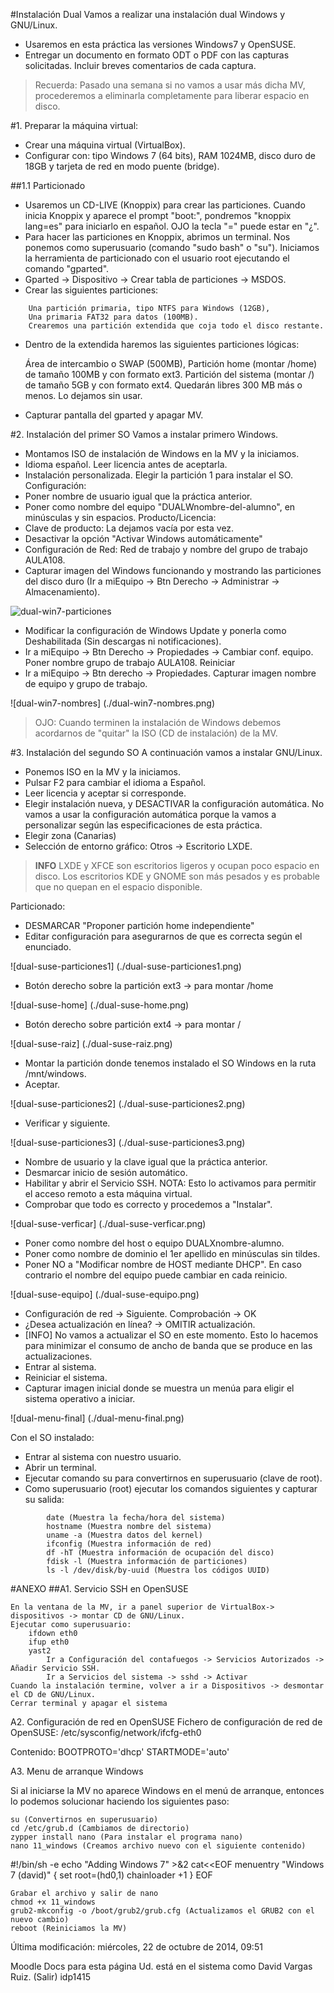 
#Instalación Dual
Vamos a realizar una instalación dual Windows y GNU/Linux.

* Usaremos en esta práctica las versiones Windows7 y OpenSUSE.
* Entregar un documento en formato ODT o PDF con las capturas solicitadas. Incluir breves comentarios de cada captura.

> Recuerda: Pasado una semana si no vamos a usar más dicha MV, procederemos a eliminarla completamente para liberar espacio en disco.

#1. Preparar la máquina virtual:

* Crear una máquina virtual (VirtualBox).
* Configurar con: tipo Windows 7 (64 bits), RAM 1024MB, disco duro de 18GB y tarjeta de red en modo puente (bridge).

##1.1 Particionado

* Usaremos un CD-LIVE (Knoppix) para crear las particiones. Cuando inicia Knoppix y aparece el prompt "boot:", pondremos "knoppix lang=es" para iniciarlo en español. OJO la tecla "=" puede estar en "¿".
* Para hacer las particiones en Knoppix, abrimos un terminal. Nos ponemos como superusuario (comando "sudo bash" o "su"). Iniciamos la herramienta de particionado con el usuario root ejecutando el comando "gparted".
* Gparted -> Dispositivo -> Crear tabla de particiones -> MSDOS.
* Crear las siguientes particiones:
```
    Una partición primaria, tipo NTFS para Windows (12GB),
    Una primaria FAT32 para datos (100MB).
    Crearemos una partición extendida que coja todo el disco restante.
```

* Dentro de la extendida haremos las siguientes particiones lógicas:

    Área de intercambio o SWAP (500MB),
    Partición home (montar /home) de tamaño 100MB y con formato ext3.
    Partición del sistema (montar /) de tamaño 5GB y con formato ext4.
    Quedarán libres 300 MB más o menos. Lo dejamos sin usar.
 
* Capturar pantalla del gparted y apagar MV.

#2. Instalación del primer SO
Vamos a instalar primero Windows.
* Montamos ISO de instalación de Windows en la MV y la iniciamos.
* Idioma español. Leer licencia antes de aceptarla.
* Instalación personalizada. Elegir la partición 1 para instalar el SO.
Configuración:
* Poner nombre de usuario igual que la práctica anterior.
* Poner como nombre del equipo "DUALWnombre-del-alumno", en minúsculas y sin espacios.
Producto/Licencia:
* Clave de producto: La dejamos vacía por esta vez.
* Desactivar la opción "Activar Windows automáticamente"
* Configuración de Red: Red de trabajo y nombre del grupo de trabajo AULA108.
* Capturar imagen del Windows funcionando y mostrando las particiones del disco duro (Ir a miEquipo -> Btn Derecho -> Administrar -> Almacenamiento).

![dual-win7-particiones](./dual-win7-particiones)

* Modificar la configuración de Windows Update y ponerla como Deshabilitada (Sin descargas ni notificaciones).
* Ir a miEquipo -> Btn Derecho -> Propiedades -> Cambiar conf. equipo. Poner nombre grupo de trabajo AULA108. Reiniciar
* Ir a miEquipo -> Btn derecho -> Propiedades. Capturar imagen nombre de equipo y grupo de trabajo.

![dual-win7-nombres] (./dual-win7-nombres.png)

> OJO: Cuando terminen la instalación de Windows debemos acordarnos de "quitar" la ISO (CD de instalación) de la MV.

#3. Instalación del segundo SO
A continuación vamos a instalar GNU/Linux.
* Ponemos ISO en la MV y la iniciamos.
* Pulsar F2 para cambiar el idioma a Español.
* Leer licencia y aceptar si corresponde.
* Elegir instalación nueva, y DESACTIVAR la configuración automática. No vamos a usar la configuración automática porque la vamos a personalizar según las especificaciones de esta práctica.
* Elegir zona (Canarias)
* Selección de entorno gráfico: Otros -> Escritorio LXDE.

> **INFO**
> LXDE y XFCE son escritorios ligeros y ocupan poco espacio en disco. 
> Los escritorios KDE y GNOME son más pesados y es probable que no quepan en el espacio disponible.

Particionado:
* DESMARCAR "Proponer partición home independiente"
* Editar configuración para asegurarnos de que es correcta según el enunciado.

![dual-suse-particiones1] (./dual-suse-particiones1.png)

* Botón derecho sobre la partición ext3 -> para montar /home

![dual-suse-home] (./dual-suse-home.png)

* Botón derecho sobre partición ext4 -> para montar /

![dual-suse-raiz] (./dual-suse-raiz.png)

* Montar la partición donde tenemos instalado el SO Windows en la ruta /mnt/windows.
* Aceptar.

![dual-suse-particiones2] (./dual-suse-particiones2.png)

* Verificar y siguiente.

![dual-suse-particiones3] (./dual-suse-particiones3.png)

* Nombre de usuario y la clave igual que la práctica anterior.
* Desmarcar inicio de sesión automático.
* Habilitar y abrir el Servicio SSH. NOTA: Esto lo activamos para permitir el acceso remoto a esta máquina virtual.
* Comprobar que todo es correcto y procedemos a "Instalar".

![dual-suse-verficar] (./dual-suse-verficar.png)

* Poner como nombre del host o equipo DUALXnombre-alumno.
* Poner como nombre de dominio el 1er apellido en minúsculas sin tildes.
* Poner NO a "Modificar nombre de HOST mediante DHCP". En caso contrario el nombre del equipo puede cambiar en cada reinicio.

![dual-suse-equipo] (./dual-suse-equipo.png)

* Configuración de red -> Siguiente. Comprobación -> OK
* ¿Desea actualización en línea? -> OMITIR actualización.
* [INFO] No vamos a actualizar el SO en este momento. Esto lo hacemos para minimizar el consumo de ancho de banda que se produce en las actualizaciones.
* Entrar al sistema.
* Reiniciar el sistema.
* Capturar imagen inicial donde se muestra un menúa para eligir el sistema operativo a iniciar.

![dual-menu-final] (./dual-menu-final.png)

Con el SO instalado:
* Entrar al sistema con nuestro usuario.
* Abrir un terminal.
* Ejecutar comando su para convertirnos en superusuario (clave de root).
* Como superusuario (root) ejecutar los comandos siguientes y capturar su salida:
```
        date (Muestra la fecha/hora del sistema)
        hostname (Muestra nombre del sistema)
        uname -a (Muestra datos del kernel)
        ifconfig (Muestra información de red)
        df -hT (Muestra información de ocupación del disco)
        fdisk -l (Muestra información de particiones)
        ls -l /dev/disk/by-uuid (Muestra los códigos UUID)
```

#ANEXO
##A1. Servicio SSH en OpenSUSE

    En la ventana de la MV, ir a panel superior de VirtualBox-> dispositivos -> montar CD de GNU/Linux.
    Ejecutar como superusuario:
        ifdown eth0
        ifup eth0
        yast2
            Ir a Configuración del contafuegos -> Servicios Autorizados -> Añadir Servicio SSH.
            Ir a Servicios del sistema -> sshd -> Activar
    Cuando la instalación termine, volver a ir a Dispositivos -> desmontar el CD de GNU/Linux.
    Cerrar terminal y apagar el sistema

A2. Configuración de red en OpenSUSE
Fichero de configuración de red de OpenSUSE:
/etc/sysconfig/network/ifcfg-eth0

Contenido:
BOOTPROTO='dhcp'
STARTMODE='auto'

A3. Menu de arranque Windows

Si al iniciarse la MV no aparece Windows en el menú de arranque, entonces lo podemos solucionar haciendo los siguientes paso:

    su (Convertirnos en superusuario)
    cd /etc/grub.d (Cambiamos de directorio)
    zypper install nano (Para instalar el programa nano)
    nano 11_windows (Creamos archivo nuevo con el siguiente contenido)

#!/bin/sh -e
echo "Adding Windows 7" >&2
cat<<EOF
menuentry "Windows 7 (david)" {
set root=(hd0,1)
chainloader +1
}
EOF

    Grabar el archivo y salir de nano
    chmod +x 11_windows
    grub2-mkconfig -o /boot/grub2/grub.cfg (Actualizamos el GRUB2 con el nuevo cambio)
    reboot (Reiniciamos la MV)

Última modificación: miércoles, 22 de octubre de 2014, 09:51

Moodle Docs para esta página
Ud. está en el sistema como David Vargas Ruiz. (Salir)
idp1415
